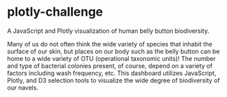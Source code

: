 # plotly-challenge

A JavaScript and Plotly visualization of human belly button biodiversity.

Many of us do not often think the wide variety of species that inhabit the surface of our skin, but places on our body such as the belly button can be home to a wide variety of OTU (operational taxonomic units)! The number and type of bacterial colonies present, of course, depend on a variety of factors including wash frequency, etc. This dashboard utilizes JavaScript, Plotly, and D3 selection tools to visualize the wide degree of biodiversity of our navels.

